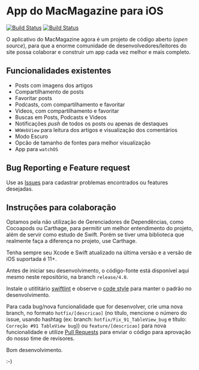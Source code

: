 # App do MacMagazine para iOS
[![Build Status](https://travis-ci.org/MacMagazine/app-iOS.svg?branch=release%2F4.0)](https://travis-ci.org/MacMagazine/app-iOS)
[![Build Status](https://app.bitrise.io/app/6f28cb498b13bb1c/status.svg?token=2PD4qUNQM_mN0irLn8idyA)](https://app.bitrise.io/app/6f28cb498b13bb1c)

O aplicativo do MacMagazine agora é um projeto de código aberto (_open source_), para que a enorme comunidade de desenvolvedores/leitores do site possa colaborar e construir um app cada vez melhor e mais completo.

## Funcionalidades existentes
- Posts com imagens dos artigos
- Compartilhamento de posts
- Favoritar posts
- Podcasts, com compartilhamento e favoritar
- Videos, com compartilhamento e favoritar
- Buscas em Posts, Podcasts e Videos
- Notificações _push_ de todos os posts ou apenas de destaques
- `WKWebView` para leitura dos artigos e visualização dos comentários
- Modo Escuro
- Opcão de tamanho de fontes para melhor visualização
- App para `watchOS`

## Bug Reporting e Feature request
Use as [Issues](https://github.com/MacMagazine/app-iOS/issues) para cadastrar problemas encontrados ou features desejadas.

## Instruções para colaboração
Optamos pela não utilização de Gerenciadores de Dependências, como Cocoapods ou Carthage, para permitir um melhor entendimento do projeto, além de servir como estudo de Swift. Porém se tiver uma biblioteca que realmente faça a diferença no projeto, use Carthage.

Tenha sempre seu Xcode e Swift atualizado na última versão e a versão de iOS suportada é 11+.

Antes de iniciar seu desenvolvimento, o código-fonte está disponível aqui mesmo neste repositório, na branch `release/4.0`.

Instale o utitlitário [swiftlint](https://github.com/realm/SwiftLint) e observe o [code style](https://github.com/raywenderlich/swift-style-guide) para manter o padrão no desenvolvimento.

Para cada bug/nova funcionalidade que for desenvolver, crie uma nova branch, no formato `hotfix/[descricao]` (no título, mencione o número do issue, usando hashtag (ex: branch: `hotfix/Fix_91_TableView_bug` e título: `Correção #91 TableView bug`)) ou `feature/[descricao]` para nova funcionalidade e utilize [Pull Requests](https://github.com/MacMagazine/app-iOS/pulls) para enviar o código para aprovação do nosso time de revisores.

Bom desenvolvimento.

:-)
